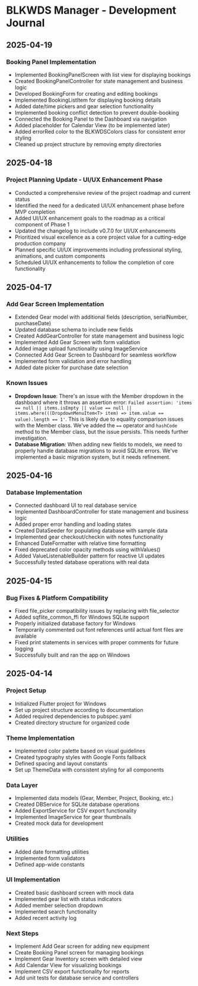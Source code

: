 # BLKWDS Manager - Development Journal

## 2025-04-19

### Booking Panel Implementation

- Implemented BookingPanelScreen with list view for displaying bookings
- Created BookingPanelController for state management and business logic
- Developed BookingForm for creating and editing bookings
- Implemented BookingListItem for displaying booking details
- Added date/time pickers and gear selection functionality
- Implemented booking conflict detection to prevent double-booking
- Connected the Booking Panel to the Dashboard via navigation
- Added placeholder for Calendar View (to be implemented later)
- Added errorRed color to the BLKWDSColors class for consistent error styling
- Cleaned up project structure by removing empty directories

## 2025-04-18

### Project Planning Update - UI/UX Enhancement Phase

- Conducted a comprehensive review of the project roadmap and current status
- Identified the need for a dedicated UI/UX enhancement phase before MVP completion
- Added UI/UX enhancement goals to the roadmap as a critical component of Phase 1
- Updated the changelog to include v0.7.0 for UI/UX enhancements
- Prioritized visual excellence as a core project value for a cutting-edge production company
- Planned specific UI/UX improvements including professional styling, animations, and custom components
- Scheduled UI/UX enhancements to follow the completion of core functionality

## 2025-04-17

### Add Gear Screen Implementation

- Extended Gear model with additional fields (description, serialNumber, purchaseDate)
- Updated database schema to include new fields
- Created AddGearController for state management and business logic
- Implemented Add Gear Screen with form validation
- Added image upload functionality using ImageService
- Connected Add Gear Screen to Dashboard for seamless workflow
- Implemented form validation and error handling
- Added date picker for purchase date selection

### Known Issues

- **Dropdown Issue**: There's an issue with the Member dropdown in the dashboard where it throws an assertion error: `Failed assertion: 'items == null || items.isEmpty || value == null || items.where(((DropdownMenuItem<T> item) => item.value == value).length == 1'`. This is likely due to equality comparison issues with the Member class. We've added the `==` operator and `hashCode` method to the Member class, but the issue persists. This needs further investigation.
- **Database Migration**: When adding new fields to models, we need to properly handle database migrations to avoid SQLite errors. We've implemented a basic migration system, but it needs refinement.

## 2025-04-16

### Database Implementation

- Connected dashboard UI to real database service
- Implemented DashboardController for state management and business logic
- Added proper error handling and loading states
- Created DataSeeder for populating database with sample data
- Implemented gear checkout/checkin with notes functionality
- Enhanced DateFormatter with relative time formatting
- Fixed deprecated color opacity methods using withValues()
- Added ValueListenableBuilder pattern for reactive UI updates
- Successfully tested database operations with real data

## 2025-04-15

### Bug Fixes & Platform Compatibility

- Fixed file_picker compatibility issues by replacing with file_selector
- Added sqflite_common_ffi for Windows SQLite support
- Properly initialized database factory for Windows
- Temporarily commented out font references until actual font files are available
- Fixed print statements in services with proper comments for future logging
- Successfully built and ran the app on Windows

## 2025-04-14

### Project Setup

- Initialized Flutter project for Windows
- Set up project structure according to documentation
- Added required dependencies to pubspec.yaml
- Created directory structure for organized code

### Theme Implementation

- Implemented color palette based on visual guidelines
- Created typography styles with Google Fonts fallback
- Defined spacing and layout constants
- Set up ThemeData with consistent styling for all components

### Data Layer

- Implemented data models (Gear, Member, Project, Booking, etc.)
- Created DBService for SQLite database operations
- Added ExportService for CSV export functionality
- Implemented ImageService for gear thumbnails
- Created mock data for development

### Utilities

- Added date formatting utilities
- Implemented form validators
- Defined app-wide constants

### UI Implementation

- Created basic dashboard screen with mock data
- Implemented gear list with status indicators
- Added member selection dropdown
- Implemented search functionality
- Added recent activity log

### Next Steps

- Implement Add Gear screen for adding new equipment
- Create Booking Panel screen for managing bookings
- Implement Gear Inventory screen with detailed view
- Add Calendar View for visualizing bookings
- Implement CSV export functionality for reports
- Add unit tests for database service and controllers
